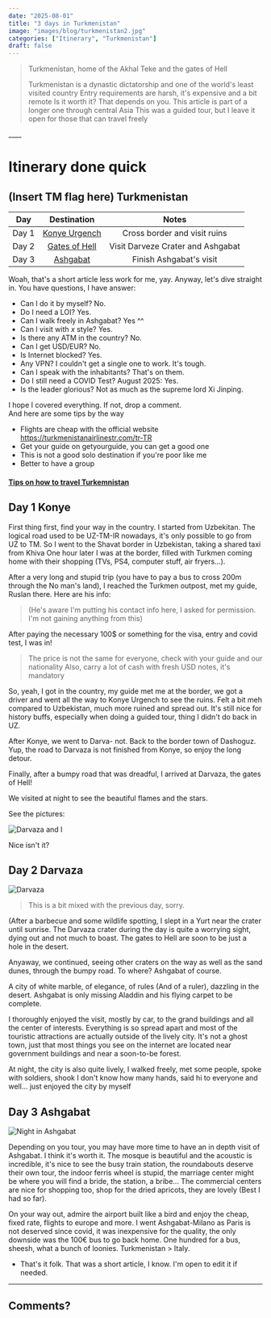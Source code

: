 ```yaml
---
date: "2025-08-01"
title: "3 days in Turkmenistan"
image: "images/blog/turkmenistan2.jpg"
categories: ["Itinerary", "Turkmenistan"]
draft: false
---
```


> Turkmenistan, home of the Akhal Teke and the gates of Hell 
> 
> Turkmenistan is a dynastic dictatorship and one of the world's least visited country
> Entry requirements are harsh, it's expensive and a bit remote
> Is it worth it? That depends on you.
> This article is part of a longer one through central Asia
> This was a guided tour, but I leave it open for those that can travel freely

\_\_\_\_  

# Itinerary done quick

## (Insert TM flag here) Turkmenistan

| Day | Destination | Notes |
|:----:|:-----------:|:-----:|
| Day 1 | [Konye Urgench](#day-1-konye) | Cross border and visit ruins |
| Day 2 | [Gates of Hell](#day-2-darvaza) | Visit Darveze Crater and Ashgabat |
| Day 3 | [Ashgabat](#day-3-ashgabat) | Finish Ashgabat's visit |

Woah, that's a short article less work for me, yay.
Anyway, let's dive straight in. You have questions, I have answer:

- Can I do it by myself? No.
- Do I need a LOI? Yes.
- Can I walk freely in Ashgabat? Yes ^^
- Can I visit with _x_ style? Yes.
- Is there any ATM in the country? No.
- Can I get USD/EUR? No.
- Is Internet blocked? Yes.
- Any VPN? I couldn't get a single one to work. It's tough.
- Can I speak with the inhabitants? That's on them.
- Do I still need a COVID Test? August 2025: Yes.
- Is the leader glorious? Not as much as the supreme lord Xi Jinping.

I hope I covered everything. If not, drop a comment.  
And here are some tips by the way

- Flights are cheap with the official website https://turkmenistanairlinestr.com/tr-TR
- Get your guide on getyourguide, you can get a good one
- This is not a good solo destination if you're poor like me
- Better to have a group

#### [Tips on how to travel Turkemnistan](/blog/howto-turkmenistan)

## Day 1 Konye

First thing first, find your way in the country.
I started from Uzbekitan. The logical road used to be UZ-TM-IR
nowadays, it's only possible to go from UZ to TM.
So I went to the Shavat border in Uzbekistan, taking a shared taxi from Khiva
One hour later I was at the border, filled with Turkmen coming home with their
shopping (TVs, PS4, computer stuff, air fryers...).

After a very long and stupid trip (you have to pay a bus to cross 200m through the No man's land),
I reached the Turkmen outpost, met my guide, Ruslan there.
Here are his info:

> (He's aware I'm putting his contact info here, I asked for permission. I'm not gaining anything from this)

After paying the necessary 100$ or something for the visa, entry and covid test, I was in!

> The price is not the same for everyone, check with your guide and our nationality
> Also, carry a lot of cash with fresh USD notes, it's mandatory

So, yeah, I got in the country, my guide met me at the border, we got a driver and went all the way
to Konye Urgench to see the ruins.
Felt a bit meh compared to Uzbekistan, much more ruined and spread out.
It's still nice for history buffs, especially when doing a guided tour, thing I didn't do back in UZ.

After Konye, we went to Darva- not. Back to the border town of Dashoguz.
Yup, the road to Darvaza is not finished from Konye, so enjoy the long detour.

Finally, after a bumpy road that was dreadful, I arrived at Darvaza, the gates of Hell!

We visited at night to see the beautiful flames and the stars.

See the pictures:

![Darvaza and I](images/blog/turkmenistan3.jpg)

Nice isn't it?

## Day 2 Darvaza

![Darvaza](images/blog/turkmenistan4.jpg)

> This is a bit mixed with the previous day, sorry.

(After a barbecue and some wildlife spotting, I slept in a Yurt near the crater until sunrise.
The Darvaza crater during the day is quite a worrying sight, dying out and not much to boast.
The gates to Hell are soon to be just a hole in the desert.

Anyaway, we continued, seeing other craters on the way as well as the sand dunes, through the bumpy road.
To where? Ashgabat of course.

A city of white marble, of elegance, of rules (And of a ruler), dazzling in the desert.
Ashgabat is only missing Aladdin and his flying carpet to be complete.

I thoroughly enjoyed the visit, mostly by car, to the grand buildings and all the center of interests.
Everything is so spread apart and most of the touristic attractions are actually outside of the lively city.
It's not a ghost town, just that most things you see on the internet are located near government buildings
and near a soon-to-be forest.

At night, the city is also quite lively, I walked freely, met some people, spoke with soldiers, shook I don't know
how many hands, said hi to everyone and well... just enjoyed the city by myself

## Day 3 Ashgabat

![Night in Ashgabat](images/blog/turkmenistan.jpg)

Depending on you tour, you may have more time to have an in depth visit of Ashgabat.
I think it's worth it.
The mosque is beautiful and the acoustic is incredible, it's nice to see the busy train station,
the roundabouts deserve their own tour, the indoor ferris wheel is stupid, the marriage center
might be where you will find a bride, the station, a bribe...
The commercial centers are nice for shopping too, shop for the dried apricots, they are lovely
(Best I had so far).

On your way out, admire the airport built like a bird and enjoy the cheap, fixed rate, flights to europe and more.
I went Ashgabat-Milano as Paris is not deserved since covid, it was inexpensive for the quality, the only
downside was the 100€ bus to go back home. One hundred for a bus, sheesh, what a bunch of loonies.
Turkmenistan > Italy.


- That's it folk. That was a short article, I know. I'm open to edit it if needed.

---
Comments?
---